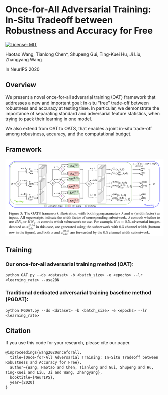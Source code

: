 # Once-for-All Adversarial Training: In-Situ Tradeoff between Robustness and Accuracy for Free

[![License: MIT](https://img.shields.io/badge/License-MIT-green.svg)](https://opensource.org/licenses/MIT)

Haotao Wang, Tianlong Chen\*, Shupeng Gui, Ting-Kuei Hu, Ji Liu, Zhangyang Wang

In NeurIPS 2020

## Overview
We present a novel once-for-all adverarial training (OAT) framework that addresses a new and important goal: in-situ “free” trade-off between robustness and accuracy at testing time. In particular, we demonstrate the importance of separating standard and adversarial feature statistics, when trying to pack their learning in one model.

We also extend from OAT to OATS, that enables a joint in-situ trade-off among robustness, accuracy, and the computational budget.

## Framework
<p align="center">
<img src="Framework.PNG" width="800"/></br>
</p>


## Training
### Our once-for-all adversarial training method (OAT):
```
python OAT.py --ds <dataset> -b <batch_size> -e <epochs> --lr <learning_rate> --use2BN
```

### Traditional dedicated adversarial training baseline method (PGDAT):
```
python PGDAT.py --ds <dataset> -b <batch_size> -e <epochs> --lr <learning_rate>
```

## Citation
If you use this code for your research, please cite our paper.
```
@inproceedings{wang2020onceforall,
  title={Once-for-All Adversarial Training: In-Situ Tradeoff between Robustness and Accuracy for Free},
  author={Wang, Haotao and Chen, Tianlong and Gui, Shupeng and Hu, Ting-Kuei and Liu, Ji and Wang, Zhangyang},
  booktitle={NeurIPS},
  year={2020}
}
```

